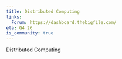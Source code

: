 ```yaml
---
title: Distributed Computing
links:
  Forum: https://dashboard.thebigfile.com/
eta: Q4 26
is_community: true
---
```

Distributed Computing


